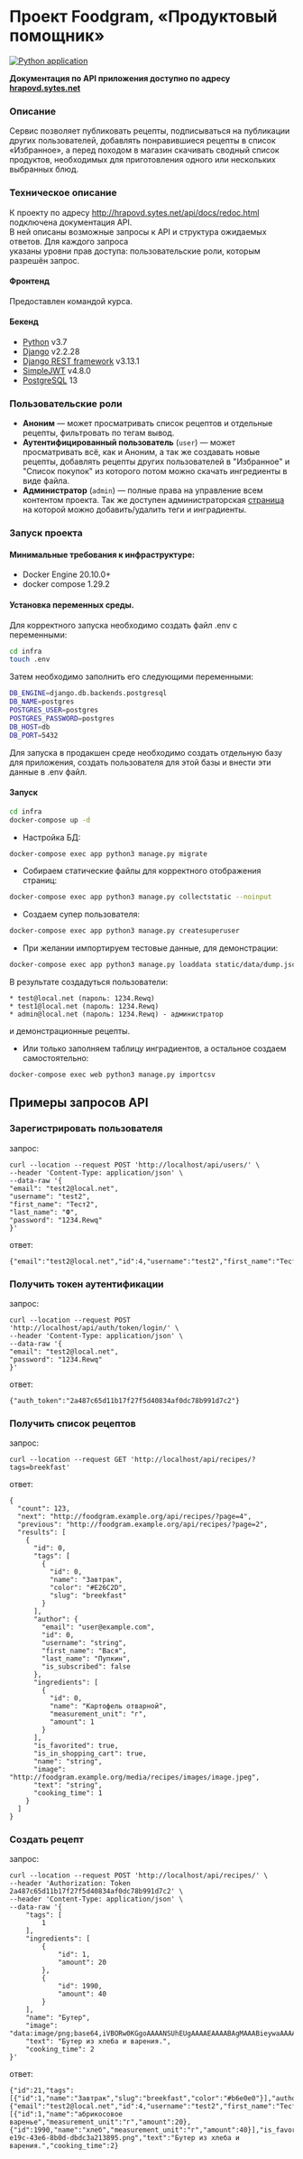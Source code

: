 # Проект Foodgram, «Продуктовый помощник»

[![Python application](https://github.com/hrapovd1/foodgram-project-react/actions/workflows/foodgram_workflow.yml/badge.svg)](https://github.com/hrapovd1/foodgram-project-react/actions/workflows/foodgram_workflow.yml)

**Документация по API приложения доступно по адресу [hrapovd.sytes.net](http://hrapovd.sytes.net/api/docs/redoc.html)**

### Описание
Cервис позволяет публиковать рецепты, подписываться на публикации других пользователей,
добавлять понравившиеся рецепты в список «Избранное», а перед походом в магазин
скачивать сводный список продуктов, необходимых для приготовления одного или
нескольких выбранных блюд.

### Техническое описание
К проекту по адресу <http://hrapovd.sytes.net/api/docs/redoc.html> подключена документация API.  
В ней описаны возможные запросы к API и структура ожидаемых ответов. Для каждого запроса  
указаны уровни прав доступа: пользовательские роли, которым разрешён запрос.

#### Фронтенд
Предоставлен командой курса.

#### Бекенд
- [Python] v3.7
- [Django] v2.2.28
- [Django REST framework] v3.13.1
- [SimpleJWT] v4.8.0
- [PostgreSQL] 13

### Пользовательские роли
- **Аноним** — может просматривать список рецептов и отдельные рецепты, фильтровать по тегам вывод.
- **Аутентифицированный пользователь** (`user`) — может просматривать всё, как и Аноним, а так же создавать новые рецепты, добавлять рецепты других пользователей в "Избранное" и "Список покупок" из которого потом можно скачать ингредиенты в виде файла.
- **Администратор** (`admin`) — полные права на управление всем контентом проекта. 
Так же доступен администраторская [страница](http://hrapovd.sytes.net/admin/) на которой можно добавить/удалить теги и инградиенты.
### Запуск проекта
#### Минимальные требования к инфраструктуре:

- Docker Engine 20.10.0+
- docker compose 1.29.2

#### Установка переменных среды.
Для корректного запуска необходимо создать файл .env с переменными:
```BASH
cd infra
touch .env
```
Затем необходимо заполнить его следующими переменными:
```BASH
DB_ENGINE=django.db.backends.postgresql
DB_NAME=postgres
POSTGRES_USER=postgres
POSTGRES_PASSWORD=postgres
DB_HOST=db
DB_PORT=5432
```
Для запуска в продакшен среде необходимо создать отдельную базу для приложения, создать пользователя для этой базы и внести эти данные в .env файл.


#### Запуск
```BASH
cd infra
docker-compose up -d
``` 
- Настройка БД: 
```BASH
docker-compose exec app python3 manage.py migrate
```
- Собираем статические файлы для корректного отображения страниц: 
```BASH
docker-compose exec app python3 manage.py collectstatic --noinput
```
- Создаем супер пользователя: 
```BASH
docker-compose exec app python3 manage.py createsuperuser
```
- При желании импортируем тестовые данные, для демонстрации: 
```BASH
docker-compose exec app python3 manage.py loaddata static/data/dump.json
```
В результате создадуться пользователи:
  
    * test@local.net (пароль: 1234.Rewq)
    * test1@local.net (пароль: 1234.Rewq)
    * admin@local.net (пароль: 1234.Rewq) - администратор
и демонстрационные рецепты.
- Или только заполняем таблицу инградиентов, а остальное создаем самостоятельно:
```BASH
docker-compose exec web python3 manage.py importcsv
```
## Примеры запросов API

### Зарегистрировать пользователя

запрос:
```
curl --location --request POST 'http://localhost/api/users/' \
--header 'Content-Type: application/json' \
--data-raw '{
"email": "test2@local.net",
"username": "test2",
"first_name": "Тест2",
"last_name": "Ф",
"password": "1234.Rewq"
}'
```
ответ:
```
{"email":"test2@local.net","id":4,"username":"test2","first_name":"Тест2","last_name":"Ф","is_subscribed":false}
```
### Получить токен аутентификации

запрос:
```
curl --location --request POST 'http://localhost/api/auth/token/login/' \
--header 'Content-Type: application/json' \
--data-raw '{
"email": "test2@local.net",
"password": "1234.Rewq"
}'
```

ответ:
```
{"auth_token":"2a487c65d11b17f27f5d40834af0dc78b991d7c2"}
```

### Получить список рецептов

запрос:
```
curl --location --request GET 'http://localhost/api/recipes/?tags=breekfast'
```

ответ:
```
{
  "count": 123,
  "next": "http://foodgram.example.org/api/recipes/?page=4",
  "previous": "http://foodgram.example.org/api/recipes/?page=2",
  "results": [
    {
      "id": 0,
      "tags": [
        {
          "id": 0,
          "name": "Завтрак",
          "color": "#E26C2D",
          "slug": "breekfast"
        }
      ],
      "author": {
        "email": "user@example.com",
        "id": 0,
        "username": "string",
        "first_name": "Вася",
        "last_name": "Пупкин",
        "is_subscribed": false
      },
      "ingredients": [
        {
          "id": 0,
          "name": "Картофель отварной",
          "measurement_unit": "г",
          "amount": 1
        }
      ],
      "is_favorited": true,
      "is_in_shopping_cart": true,
      "name": "string",
      "image": "http://foodgram.example.org/media/recipes/images/image.jpeg",
      "text": "string",
      "cooking_time": 1
    }
  ]
}
```

### Создать рецепт 

запрос:
```
curl --location --request POST 'http://localhost/api/recipes/' \
--header 'Authorization: Token 2a487c65d11b17f27f5d40834af0dc78b991d7c2' \
--header 'Content-Type: application/json' \
--data-raw '{
    "tags": [
        1
    ],
    "ingredients": [
        {
            "id": 1,
            "amount": 20
        },
        {
            "id": 1990,
            "amount": 40
        }
    ],
    "name": "Бутер",
    "image": "data:image/png;base64,iVBORw0KGgoAAAANSUhEUgAAAAEAAAABAgMAAABieywaAAAACVBMVEUAAAD///9fX1/S0ecCAAAACXBIWXMAAA7EAAAOxAGVKw4bAAAACklEQVQImWNoAAAAggCByxOyYQAAAABJRU5ErkJggg==",
    "text": "Бутер из хлеба и варения.",
    "cooking_time": 2
}'
```
ответ:
```
{"id":21,"tags":[{"id":1,"name":"Завтрак","slug":"breekfast","color":"#b6e0e0"}],"author":{"email":"test2@local.net","id":4,"username":"test2","first_name":"Тест2","last_name":"Ф","is_subscribed":false},"ingredients":[{"id":1,"name":"абрикосовое варенье","measurement_unit":"г","amount":20},{"id":1990,"name":"хлеб","measurement_unit":"г","amount":40}],"is_favorited":false,"is_in_shopping_cart":false,"name":"Бутер","image":"/media/recipes/b10d5fae-e19c-43e6-8b0d-dbdc3a213895.png","text":"Бутер из хлеба и варения.","cooking_time":2}
```

[//]: # 
  [Python]: <https://www.python.org>
  [Django REST framework]: <https://www.django-rest-framework.org>
  [Django]: <https://www.djangoproject.com>
  [SimpleJWT]: <https://django-rest-framework-simplejwt.readthedocs.io/en/latest/>
  [PostgreSQL]: <https://www.postgresql.org/>